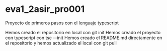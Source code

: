 # eva1_2asir_pro001
Proyecto de primeros pasos con el lenguaje typescript

Hemos creado el repositorio en local con git init
Hemos creado el proyecto con typescript con tsc --init
Hemos creado el README.md directamente en el repositorio y 
hemos actualizado el local con git pull